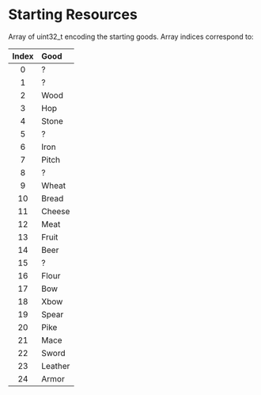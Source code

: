 # Starting Resources
Array of uint32_t encoding the starting goods. Array indices correspond to:

| Index | Good      |
| :---: | :-------- |
| 0     | ?         |
| 1     | ?         |
| 2     | Wood      |
| 3     | Hop       |
| 4     | Stone     |
| 5     | ?         |
| 6     | Iron      |
| 7     | Pitch     |
| 8     | ?         |
| 9     | Wheat     |
| 10    | Bread     |
| 11    | Cheese    |
| 12    | Meat      |
| 13    | Fruit     |
| 14    | Beer      |
| 15    | ?         |
| 16    | Flour     |
| 17    | Bow       |
| 18    | Xbow      |
| 19    | Spear     |
| 20    | Pike      |
| 21    | Mace      |
| 22    | Sword     |
| 23    | Leather   |
| 24    | Armor     |